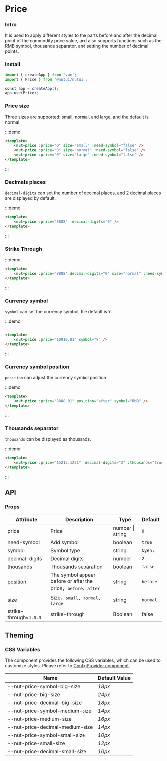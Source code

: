 # Price

### Intro

It is used to apply different styles to the parts before and after the decimal point of the commodity price value, and also supports functions such as the RMB symbol, thousands separator, and setting the number of decimal points.

### Install

```javascript
import { createApp } from 'vue';
import { Price } from '@nutui/nutui';

const app = createApp();
app.use(Price);
```


### Price size

Three sizes are supported: small, normal, and large, and the default is normal.

:::demo

``` html
<template>
    <nut-price :price="0" size="small" :need-symbol="false" />
    <nut-price :price="0" size="normal" :need-symbol="false" />
    <nut-price :price="0" size="large" :need-symbol="false" />
</template>
```

:::

### Decimals places

`decimal-digits` can set the number of decimal places, and 2 decimal places are displayed by default.

:::demo

``` html
<template>
    <nut-price :price="8888" :decimal-digits="0" />
</template>
```

:::
### Strike Through

:::demo

``` html
<template>
    <nut-price :price="8888" decimal-digits="0" size="normal" :need-symbol="true" :thousands="true" strike-through />
</template>
```

:::

### Currency symbol

`symbol` can set the currency symbol, the default is `¥`.

:::demo

``` html

<template>
    <nut-price :price="10010.01" symbol="¥" />
</template>
```
:::
### Currency symbol position

`position` can adjust the currency symbol position.

:::demo

``` html
<template>
    <nut-price :price="8888.01" position="after" symbol="RMB" />
</template>
```

:::

### Thousands separator

`thousands` can be displayed as thousands.

:::demo

``` html
<template>
    <nut-price :price="15213.1221" :decimal-digits="3" :thousands="true" />
</template>
```

:::
## API
### Props

| Attribute      | Description                                                | Type            | Default |
|----------------|------------------------------------------------------------|------------------|--------|
| price          | Price                                                      | number \| string | `0`       |
| need-symbol    | Add symbol                                                 | boolean          | `true`   |
| symbol         | Symbol type                                                | string           | `&yen;`  |
| decimal-digits | Decimal digits                                             | number | `2`      |
| thousands      | Thousands separation                                       | boolean          | `false`  |
| position       | The symbol appear before or after the price，`before`、`after` | string           | `before` |
| size           | Size，`small`、`normal`、`large`                | string           | `normal` |
| strike-through`v4.0.3`          | strike-through    | Boolean           | false |

## Theming
### CSS Variables

The component provides the following CSS variables, which can be used to customize styles. Please refer to [ConfigProvider component](#/en-US/component/configprovider).

| Name | Default Value | 
| --------------------------------------- | -------------------------- | 
| --nut-price-symbol-big-size| _18px_  |
| --nut-price-big-size| _24px_  |
| --nut-price-decimal-big-size| _18px_  |
| --nut-price-symbol-medium-size| _14px_  |
| --nut-price-medium-size| _16px_  |
| --nut-price-decimal-medium-size| _14px_  |
| --nut-price-symbol-small-size| _10px_  |
| --nut-price-small-size| _12px_  |
| --nut-price-decimal-small-size| _10px_  |